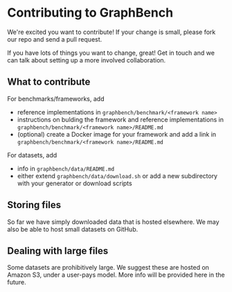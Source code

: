 Contributing to GraphBench
==========================

We're excited you want to contribute! If your change is small, please fork our repo and send a pull request.

If you have lots of things you want to change, great! Get in touch and we can talk about setting up a more involved collaboration.

What to contribute
------------------

For benchmarks/frameworks, add
- reference implementations in ```graphbench/benchmark/<framework name>```
- instructions on bulding the framework and reference implementations in ```graphbench/benchmark/<framework name>/README.md```
- (optional) create a Docker image for your framework and add a link in ```graphbench/benchmark/<framework name>/README.md```

For datasets, add
 - info in ```graphbench/data/README.md```
 - either extend ```graphbench/data/download.sh``` or add a new subdirectory with your generator or download scripts

Storing files 
------------------------

So far we have simply downloaded data that is hosted elsewhere. We may also be able to host small datasets on GitHub.

Dealing with large files
------------------------

Some datasets are prohibitively large. We suggest these are hosted on Amazon S3, under a user-pays model. More info will be provided here in the future.
